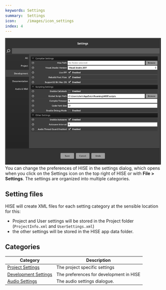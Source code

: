 ```yaml
---
keywords: Settings
summary:  Settings 
icon:     /images/icon_settings
index: 4
---
```

![SettingsWindow](/images/custom/settingswindow.png) 
You can change the preferences of HISE in the settings dialog, which opens when you click on the Settings icon on the top right of HISE or with **File > Settings**. The settings are organized into multiple categories.

## Setting files

HISE will create XML files for each setting category at the sensible location for this:

- Project and User settings will be stored in the Project folder (`ProjectInfo.xml` and `UserSettings.xml`)
- the other settings will be stored in the HISE app data folder.

## Categories

| Category | Description |
| --- | ------- |
| [Project Settings](/working-with-hise/settings/project) | The project specific settings |
| [Development Settings](/working-with-hise/settings/development) | The preferences for development in HISE |
| [Audio Settings](/working-with-hise/settings/audio-midi) | The audio settings dialogue. |